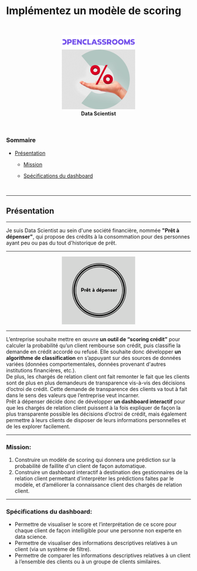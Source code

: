 # Implémentez un modèle de scoring
  
 
<br>
<p align="center"> 
    <img src="pictures/logo_openclassrooms.png" width="200" alt="data scientist logo"  />
    <br>
    <img src="pictures/logo_data_scientist.png" width="200" alt="data scientist logo"  />
    <br>
    <strong> Data Scientist </strong>
</p>
<br>

### Sommaire

- <a href="#C1">Présentation</a>

    - <a href="#C1.1">Mission</a>

    - <a href="#C1.2">Spécifications du dashboard</a>
<br>

***
## <a name="C1">Présentation</a>
***

Je suis Data Scientist au sein d'une société financière, nommée **"Prêt à dépenser"**, qui propose des crédits à la consommation pour des personnes ayant peu ou pas du tout d'historique de prêt.

***
<p align="center">    
    <img src="pictures/pret_logo.png" width="200"  alt="Prêt à dépenser"/>    
</p>

***

L’entreprise souhaite mettre en œuvre **un outil de “scoring crédit”** pour calculer la probabilité qu’un client rembourse son crédit, puis classifie la demande en crédit accordé ou refusé. Elle souhaite donc développer **un algorithme de classification** en s’appuyant sur des sources de données variées (données comportementales, données provenant d'autres institutions financières, etc.).<br>
De plus, les chargés de relation client ont fait remonter le fait que les clients sont de plus en plus demandeurs de transparence vis-à-vis des décisions d’octroi de crédit. Cette demande de transparence des clients va tout à fait dans le sens des valeurs que l’entreprise veut incarner.<br>
Prêt à dépenser décide donc de développer **un dashboard interactif** pour que les chargés de relation client puissent à la fois expliquer de façon la plus transparente possible les décisions d’octroi de crédit, mais également permettre à leurs clients de disposer de leurs informations personnelles et de les explorer facilement.

***

### <a name="C1.1">Mission:</a> 

1. Construire un modèle de scoring qui donnera une prédiction sur la probabilité de faillite d'un client de façon automatique.
2. Construire un dashboard interactif à destination des gestionnaires de la relation client permettant d'interpréter les prédictions faites par le modèle, et d’améliorer la connaissance client des chargés de relation client.

***

### <a name="C1.2">Spécifications du dashboard:</a> 


* Permettre de visualiser le score et l’interprétation de ce score pour chaque client de façon intelligible pour une personne non experte en data science.
* Permettre de visualiser des informations descriptives relatives à un client (via un système de filtre).
* Permettre de comparer les informations descriptives relatives à un client à l’ensemble des clients ou à un groupe de clients similaires.
